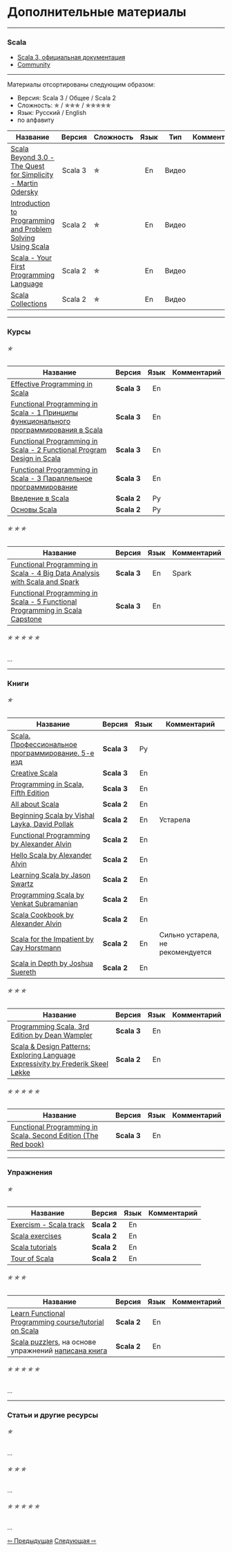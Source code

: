 # Дополнительные материалы

--- 

### Scala
- [Scala 3, официальная документация](https://docs.scala-lang.org/scala3/book/introduction.html)
- [Community](https://scala-lang.org/community/)

---

Материалы отсортированы следующим образом:
- Версия: Scala 3 / Общее / Scala 2
- Сложность: &#10031; / &#10031;&#10031;&#10031; / &#10031;&#10031;&#10031;&#10031;&#10031;
- Язык: Русский / English
- по алфавиту


| Название                                                                                                                                           | Версия  | Сложность | Язык | Тип   | Комментарий |
|----------------------------------------------------------------------------------------------------------------------------------------------------|:-------:|-----------|:----:|-------|-------------|
| [Scala Beyond 3.0 - The Quest for Simplicity - Martin Odersky](https://www.youtube.com/watch?v=NXTjnowBx-c)                                        | Scala 3 | &#10031;  |  En  | Видео |             | 
| [Introduction to Programming and Problem Solving Using Scala](https://www.youtube.com/watch?v=V-wKBH-gUeo&list=PLLMXbkbDbVt9z5dcm7uRgG3Fhw3u9LKoF) | Scala 2 | &#10031;  |  En  | Видео |             |
| [Scala - Your First Programming Language](https://www.youtube.com/playlist?list=PLJGDHERh23x-YBJ8LmYU_IGBFflvsKfLu)                                | Scala 2 | &#10031;  |  En  | Видео |             |
| [Scala Collections](https://www.youtube.com/playlist?list=PLJGDHERh23x-4bTASKbtwhhAuP6rYQJqE)                                                      | Scala 2 | &#10031;  |  En  | Видео |             |



--- 

### Курсы

###### &#10031;

| Название                                                                                                                                             |   Версия    | Язык | Комментарий |
|------------------------------------------------------------------------------------------------------------------------------------------------------|:-----------:|:----:|-------------|
| [Effective Programming in Scala](https://www.coursera.org/learn/effective-scala)                                                                     | **Scala 3** |  En  |             |
| [Functional Programming in Scala - 1 Принципы функционального программирования в Scala](https://www.coursera.org/learn/scala-functional-programming) | **Scala 3** |  En  |             |
| [Functional Programming in Scala - 2 Functional Program Design in Scala](https://www.coursera.org/learn/scala-functional-program-design)             | **Scala 3** |  En  |             |
| [Functional Programming in Scala - 3 Параллельное программирование](https://www.coursera.org/learn/scala-parallel-programming)                       | **Scala 3** |  En  |             |
| [Введение в Scala](https://stepik.org/course/16243/promo)                                                                                            | **Scala 2** |  Ру  |             |
| [Основы Scala](https://stepik.org/course/89974/promo)                                                                                                | **Scala 2** |  Ру  |             |

###### &#10031; &#10031; &#10031;

| Название                                                                                                                          |   Версия    | Язык | Комментарий |
|-----------------------------------------------------------------------------------------------------------------------------------|:-----------:|:----:|-------------|
| [Functional Programming in Scala - 4 Big Data Analysis with Scala and Spark](https://www.coursera.org/learn/scala-spark-big-data) | **Scala 3** |  En  | Spark       |
| [Functional Programming in Scala - 5 Functional Programming in Scala Capstone](https://www.coursera.org/learn/scala-capstone)     | **Scala 3** |  En  |             |


###### &#10031; &#10031; &#10031; &#10031; &#10031;

...

---

### Книги

###### &#10031;

| Название                                                                                                                                                                                                                                            |   Версия    | Язык | Комментарий                       |
|-----------------------------------------------------------------------------------------------------------------------------------------------------------------------------------------------------------------------------------------------------|:-----------:|:----:|-----------------------------------|
| [Scala. Профессиональное программирование. 5-е изд](https://www.piter.com/product/scala-professionalnoe-programmirovanie-5-e-izd)                                                                                                                   | **Scala 3** |  Ру  |                                   |
| [Creative Scala](https://www.creativescala.org/creative-scala.html#foreword)                                                                                                                                                                        | **Scala 3** |  En  |                                   |
| [Programming in Scala, Fifth Edition](https://www.artima.com/shop/programming_in_scala_5ed)                                                                                                                                                         | **Scala 3** |  En  |                                   |
| [All about Scala](https://allaboutscala.com/)                                                                                                                                                                                                       | **Scala 2** |  En  |                                   |
| [Beginning Scala by Vishal Layka, David Pollak](https://link.springer.com/book/10.1007/978-1-4842-0232-6)                                                                                                                                           | **Scala 2** |  En  | Устарела                          |
| [Functional Programming by Alexander Alvin](https://alvinalexander.com/photos/functional-programming-simplied-free-pdf-preview/)                                                                                                                    | **Scala 2** |  En  |                                   |
| [Hello Scala by Alexander Alvin](https://alvinalexander.com/photos/hello-scala-free-pdf-preview/)                                                                                                                                                   | **Scala 2** |  En  |                                   |
| [Learning Scala by Jason Swartz](https://www.oreilly.com/library/view/learning-scala/9781449368814/)                                                                                                                                                | **Scala 2** |  En  |                                   |
| [Programming Scala by Venkat Subramanian](https://books.google.ru/books/about/Programming_Scala.html?id=Jq2EOwAACAAJ&redir_esc=y)                                                                                                                   | **Scala 2** |  En  |                                   |
| [Scala Cookbook by Alexander Alvin](https://www.amazon.com/Scala-Cookbook-Object-Oriented-Functional-Programming-dp-1492051543/dp/1492051543?&linkCode=sl1&tag=devdaily-20&linkId=d089a7152c070d0ae50814301bb12d21&language=en_US&ref_=as_li_ss_tl) | **Scala 2** |  En  |                                   |
| [Scala for the Impatient by Cay Horstmann](https://horstmann.com/scala/)                                                                                                                                                                            | **Scala 2** |  En  | Сильно устарела, не рекомендуется |
| [Scala in Depth by Joshua Suereth](https://www.manning.com/books/scala-in-depth)                                                                                                                                                                    | **Scala 2** |  En  |                                   |

###### &#10031; &#10031; &#10031;

| Название                                                                                                                                                  |   Версия    | Язык | Комментарий |
|-----------------------------------------------------------------------------------------------------------------------------------------------------------|:-----------:|:----:|-------------|
| [Programming Scala, 3rd Edition by Dean Wampler](https://deanwampler.github.io/books/programmingscala.html)                                               | **Scala 3** |  En  |             |
| [Scala & Design Patterns: Exploring Language Expressivity by Frederik Skeel Løkke](https://www.scala-lang.org/old/sites/default/files/FrederikThesis.pdf) | **Scala 2** |  En  |             |


###### &#10031; &#10031; &#10031; &#10031; &#10031;

| Название                                                                                                                                                                                                       |   Версия    | Язык | Комментарий |
|----------------------------------------------------------------------------------------------------------------------------------------------------------------------------------------------------------------|:-----------:|:----:|-------------|
| [Functional Programming in Scala, Second Edition (The Red book)](https://www.manning.com/books/functional-programming-in-scala-second-edition?query=Functional%20Programming%20in%20Scala,%20Second%20Edition) | **Scala 3** |  En  |             |


---

### Упражнения

###### &#10031;

| Название                                                    |   Версия    | Язык | Комментарий |
|-------------------------------------------------------------|:-----------:|:----:|-------------|
| [Exercism - Scala track](https://exercism.org/tracks/scala) | **Scala 2** |  En  |             |
| [Scala exercises](https://www.scala-exercises.org/)         | **Scala 2** |  En  |             |
| [Scala tutorials](http://scalatutorials.com/tour/)          | **Scala 2** |  En  |             |
| [Tour of Scala](https://tourofscala.com/)                   | **Scala 2** |  En  |             |

###### &#10031; &#10031; &#10031;

| Название                                                                                                                                  |   Версия    | Язык | Комментарий |
|-------------------------------------------------------------------------------------------------------------------------------------------|:-----------:|:----:|-------------|
| [Learn Functional Programming course/tutorial on Scala](https://github.com/dehun/learn-fp)                                                | **Scala 2** |  En  |             |
| [Scala puzzlers](https://scalapuzzlers.com/index.html), на основе упражнений [написана книга](https://www.artima.com/shop/scala_puzzlers) | **Scala 2** |  En  |             |

###### &#10031; &#10031; &#10031; &#10031; &#10031;

...


---

### Статьи и другие ресурсы

###### &#10031;

...

###### &#10031; &#10031; &#10031;

...

###### &#10031; &#10031; &#10031; &#10031; &#10031;

...


<div>
    <a href="extra">&#8678; Предыдущая</a>
    <a href="extra">Следующая &#8680;</a>
</div>
